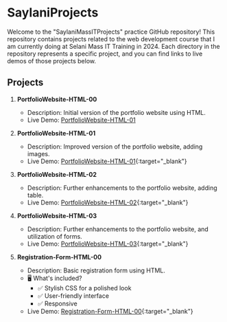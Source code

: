 # SaylaniProjects

Welcome to the "SaylaniMassITProjects" practice GitHub repository! This repository contains projects related to the web development course that I am currently doing at Selani Mass IT Training in 2024. Each directory in the repository represents a specific project, and you can find links to live demos of those projects below.

## Projects

1. **PortfolioWebsite-HTML-00**
   - Description: Initial version of the portfolio website using HTML.
   - Live Demo: <a href="https://codebyfaisal.github.io/SaylaniProjects.github.io/PortfolioWebsite-HTML-01/" target="_blank">PortfolioWebsite-HTML-01</a>

2. **PortfolioWebsite-HTML-01**
   - Description: Improved version of the portfolio website, adding images.
   - Live Demo: [PortfolioWebsite-HTML-01](https://codebyfaisal.github.io/SaylaniProjects.github.io/PortfolioWebsite-HTML-01/){:target="_blank"}

3. **PortfolioWebsite-HTML-02**
   - Description: Further enhancements to the portfolio website, adding table.
   - Live Demo: [PortfolioWebsite-HTML-02](https://codebyfaisal.github.io/SaylaniProjects.github.io/PortfolioWebsite-HTML-02/){:target="_blank"}

4. **PortfolioWebsite-HTML-03**
   - Description: Further enhancements to the portfolio website, and utilization of forms.
   - Live Demo: [PortfolioWebsite-HTML-03](https://codebyfaisal.github.io/SaylaniProjects.github.io/PortfolioWebsite-HTML-03/){:target="_blank"}

5. **Registration-Form-HTML-00**
   - Description: Basic registration form using HTML.
   - 🖥️ What's included?
        - ✅ Stylish CSS for a polished look
        - ✅ User-friendly interface
        - ✅ Responsive
   - Live Demo: [Registration-Form-HTML-00](https://codebyfaisal.github.io/SaylaniProjects.github.io/Registration-Form-HTML-00/){:target="_blank"}
